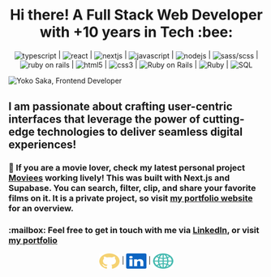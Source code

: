 <h1 align="center"> Hi there! A Full Stack Web Developer with +10 years in Tech :bee:</h1>

<p align="center">
  <img align="center" src='https://github.com/yocosaka/yocosaka/blob/master/images/typeScript.svg' alt='typescript'  height="30" width="40"> |
  <img align="center" src='https://github.com/yocosaka/yocosaka/blob/master/images/react.svg' alt='react'  height="30" width="40"> |
  <img align="center" src='https://github.com/yocosaka/yocosaka/blob/master/images/nextjs.svg' alt='nextjs'  height="30" width="40"> |
  <img align="center" src='https://github.com/yocosaka/yocosaka/blob/master/images/js.svg' alt='javascript'  height="30" width="40"> |
  <img align="center" src='https://github.com/yocosaka/yocosaka/blob/master/images/node.svg' alt='nodejs'  height="30" width="40"> |
  <img align="center" src='https://github.com/yocosaka/yocosaka/blob/master/images/sass.svg' alt='sass/scss'  height="30" width="40"> |
  <!-- <img align="center" src='https://github.com/yocosaka/yocosaka/blob/master/images/vuejs.svg' alt='vuejs'  height="30" width="40"> | -->
  <img align="center" src='https://github.com/yocosaka/yocosaka/blob/master/images/rubyonrails.svg' alt='ruby on rails'  height="30" width="40"> |
  <img align="center" src='https://github.com/yocosaka/yocosaka/blob/master/images/html5.svg' alt='html5'  height="30" width="40"> |
  <img align="center" src='https://github.com/yocosaka/yocosaka/blob/master/images/css3.svg' alt='css3'  height="30" width="40"> |
  <img align="center" src='https://github.com/yocosaka/yocosaka/blob/master/images/rubyonrails.svg' alt='Ruby on Rails'  height="30" width="40"> |
  <img align="center" src='https://github.com/yocosaka/yocosaka/blob/master/images/ruby.svg' alt='Ruby'  height="30" width="40"> |
  <img align="center" src='https://github.com/yocosaka/yocosaka/blob/master/images/sql.svg' alt='SQL'  height="30" width="40">
</p>


<img src="https://github.com/yocosaka/yocosaka/blob/master/images/cover-n.jpg" alt="Yoko Saka, Frontend Developer">


<h2>
I am passionate about crafting user-centric interfaces that leverage the power of cutting-edge technologies to deliver seamless digital experiences!
</h2>




<h3>
🎥 If you are a movie lover, check my latest personal project <a href="https://www.moviees.life/" target="_blank">Moviees</a> working lively! This was built with Next.js and Supabase. You can search, filter, clip, and share your favorite films on it. It is a private project, so visit <a href="https://www.linkedin.com/in/yokosaka/" target="_blank">my portfolio website</a> for an overview.
</h3>

<h3>
:mailbox: Feel free to get in touch with me via <a href="https://www.linkedin.com/in/yokosaka/" target="_blank">LinkedIn</a>, or visit <a href="https://www.yocosaka.site/" target="_blank">my portfolio</a> 
</h3>



<p align="center">
<a href="https://github.com/yocosaka" target="blank"><img align="center" src='https://github.com/yocosaka/yocosaka/blob/master/images/github-n.svg' alt='github'  height="30" width="40"></a>  | <a href="https://www.linkedin.com/in/yokosaka/" target="blank"><img align="center" src="https://github.com/yocosaka/yocosaka/blob/master/images/linkedin.svg" alt="LinkedIn @yokosaka" height="30" width="40" /></a> | <a href="https://www.yocosaka.site" target="blank"><img align="center" src="https://github.com/yocosaka/yocosaka/blob/master/images/global.svg" alt="yocosaka Portflio" height="30" width="40" /></a>
</p>



